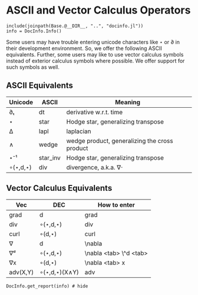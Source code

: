 # ASCII and Vector Calculus Operators

```@setup INFO
include(joinpath(Base.@__DIR__, "..", "docinfo.jl"))
info = DocInfo.Info()
```

Some users may have trouble entering unicode characters like ⋆ or ∂ in their development environment. So, we offer the following ASCII equivalents. Further, some users may like to use vector calculus symbols instead of exterior calculus symbols where possible. We offer support for such symbols as well.

## ASCII Equivalents

| Unicode  | ASCII      | Meaning                                       |
| -------  | -----      | -------                                       |
| ∂ₜ       | dt         | derivative w.r.t. time                        |
| ⋆        | star       | Hodge star, generalizing transpose            |
| Δ        | lapl       | laplacian                                     |
| ∧        | wedge      | wedge product, generalizing the cross product |
| ⋆⁻¹      | star\_inv  | Hodge star, generalizing transpose            |
| ∘(⋆,d,⋆) | div        | divergence, a.k.a. ∇⋅                         |

## Vector Calculus Equivalents

| Vec      | DEC              | How to enter                |
| -------- | ---------------- | --------------------------  |
| grad     | d                | grad                        |
| div      | ∘(⋆,d,⋆)         | div                         |
| curl     | ∘(d,⋆)           | curl                        |
| ∇        | d                | \nabla                      |
| ∇ᵈ       | ∘(⋆,d,⋆)         | \nabla \<tab\> \\^d \<tab\> |
| ∇x       | ∘(d,⋆)           | \nabla \<tab\> x            |
| adv(X,Y) | ∘(⋆,d,⋆)(X∧Y)    | adv                         |

```@example INFO
DocInfo.get_report(info) # hide
```
